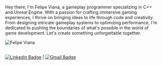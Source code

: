 

Hey there, I'm Felipe Viana, a gameplay programmer specializing in C++ and Unreal Engine. 
With a passion for crafting immersive gaming experiences, I thrive on bringing ideas to life through code and creativity. From designing intricate gameplay systems to optimizing performance, I'm dedicated to pushing the boundaries of what's possible in the world of game development. Let's create something unforgettable together.




![Felipe Viana](https://github-readme-stats.vercel.app/api/top-langs/?username=Felipeact&layout=compact&count_private=true&hide_border=true&theme=radical)

<br/>[![Linkedin Badge](https://img.shields.io/badge/-FelipeViana-blue?style=flat-square&logo=Linkedin&logoColor=white&link=https://www.linkedin.com/in/felipe-viana)](https://www.linkedin.com/in/felipe-viana) 
| 
[![Gmail Badge](https://img.shields.io/badge/-felipetiburcioviana@gmail.com-c14438?style=flat-square&logo=Gmail&logoColor=white&link=mailto:felipetiburciovia@gmail.com)](mailto:felipetiburcioviana@gmail.com)



